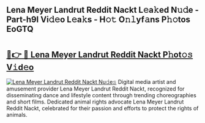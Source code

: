 ## Lena Meyer Landrut Reddit Nackt L𝚎a𝚔ed N𝚞𝚍e - Part-h9I Vi𝚍𝚎o L𝚎a𝚔s - H𝚘𝚝 O𝚗𝚕yf𝚊ns P𝚑𝚘tos EoGTQ

# <h2><a href="http://kf5qhoq.oniu.top/?m=Lena+Meyer+Landrut+Reddit+Nackt">🔗👉 🔴 Lena Meyer Landrut Reddit Nackt P𝚑ot𝚘𝚜 V𝚒d𝚎o</a></h2>

[![Lena Meyer Landrut Reddit Nackt Nu𝚍e𝚜](https://i.imgur.com/0qMVB7G.gif)](http://kf5qhoq.oniu.top/?m=Lena+Meyer+Landrut+Reddit+Nackt)
Digital media artist and amusement provider Lena Meyer Landrut Reddit Nackt, recognized for disseminating dance and lifestyle content through trending choreographies and short films. Dedicated animal rights advocate Lena Meyer Landrut Reddit Nackt, celebrated for their passion and efforts to protect the rights of animals.  
